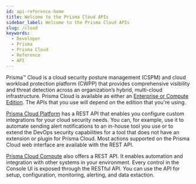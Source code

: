 ```yaml
---
id: api-reference-home
title: Welcome to the Prisma Cloud APIs
sidebar_label: Welcome to the Prisma Cloud APIs
slug: /cloud
keywords:
  - Developer
  - Prisma
  - Prisma Cloud
  - Reference
  - API
---
```


Prisma™ Cloud is a cloud security posture management (CSPM) and cloud workload protection platform
(CWPP) that provides comprehensive visibility and threat detection across an organization’s hybrid,
multi-cloud infrastructure. Prisma Cloud is available as either an 
[Enterprise or Compute Edition](https://docs.paloaltonetworks.com/prisma/prisma-cloud/prisma-cloud-admin-compute/welcome/pcee_vs_pcce.html). 
The APIs that you use will depend on the edition that you're using.

[Prisma Cloud Platform](/api/cloud/cspm) has a REST API that enables you configure custom integrations for your cloud security
needs. You can, for example, use it to automate sending alert notifications to an in-house tool you
use or to extend the DevOps security capabilities for a tool that does not have an extension or
plugin for Prisma Cloud. Most actions supported on the Prisma Cloud web interface are available with
the REST API. 

[Prisma Cloud Compute](/api/cloud/cwpp) also offers a REST API. It enables automation and integration with other
systems in your environment. Every control in the Console UI is exposed through the RESTful API. You
can use the API for setup, configuration, monitoring, alerting, and data extaction.



